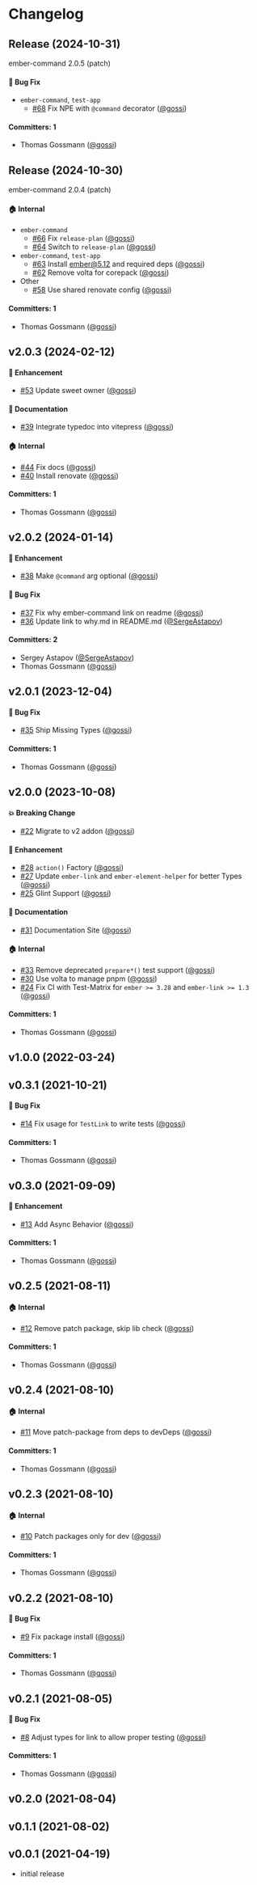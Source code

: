 # Changelog

## Release (2024-10-31)

ember-command 2.0.5 (patch)

#### :bug: Bug Fix
* `ember-command`, `test-app`
  * [#68](https://github.com/gossi/ember-command/pull/68) Fix NPE with `@command` decorator ([@gossi](https://github.com/gossi))

#### Committers: 1
- Thomas Gossmann ([@gossi](https://github.com/gossi))

## Release (2024-10-30)

ember-command 2.0.4 (patch)

#### :house: Internal
* `ember-command`
  * [#66](https://github.com/gossi/ember-command/pull/66) Fix `release-plan` ([@gossi](https://github.com/gossi))
  * [#64](https://github.com/gossi/ember-command/pull/64) Switch to `release-plan` ([@gossi](https://github.com/gossi))
* `ember-command`, `test-app`
  * [#63](https://github.com/gossi/ember-command/pull/63) Install ember@5.12 and required deps ([@gossi](https://github.com/gossi))
  * [#62](https://github.com/gossi/ember-command/pull/62) Remove volta for corepack ([@gossi](https://github.com/gossi))
* Other
  * [#58](https://github.com/gossi/ember-command/pull/58) Use shared renovate config ([@gossi](https://github.com/gossi))

#### Committers: 1
- Thomas Gossmann ([@gossi](https://github.com/gossi))












## v2.0.3 (2024-02-12)

#### :rocket: Enhancement
* [#53](https://github.com/gossi/ember-command/pull/53) Update sweet owner ([@gossi](https://github.com/gossi))

#### :memo: Documentation
* [#39](https://github.com/gossi/ember-command/pull/39) Integrate typedoc into vitepress ([@gossi](https://github.com/gossi))

#### :house: Internal
* [#44](https://github.com/gossi/ember-command/pull/44) Fix docs ([@gossi](https://github.com/gossi))
* [#40](https://github.com/gossi/ember-command/pull/40) Install renovate ([@gossi](https://github.com/gossi))

#### Committers: 1
- Thomas Gossmann ([@gossi](https://github.com/gossi))

## v2.0.2 (2024-01-14)

#### :rocket: Enhancement
* [#38](https://github.com/gossi/ember-command/pull/38) Make `@command` arg optional ([@gossi](https://github.com/gossi))

#### :bug: Bug Fix
* [#37](https://github.com/gossi/ember-command/pull/37) Fix why ember-command link on readme ([@gossi](https://github.com/gossi))
* [#36](https://github.com/gossi/ember-command/pull/36) Update link to why.md in README.md ([@SergeAstapov](https://github.com/SergeAstapov))

#### Committers: 2
- Sergey Astapov ([@SergeAstapov](https://github.com/SergeAstapov))
- Thomas Gossmann ([@gossi](https://github.com/gossi))

## v2.0.1 (2023-12-04)

#### :bug: Bug Fix
* [#35](https://github.com/gossi/ember-command/pull/35) Ship Missing Types ([@gossi](https://github.com/gossi))

#### Committers: 1
- Thomas Gossmann ([@gossi](https://github.com/gossi))

## v2.0.0 (2023-10-08)

#### :boom: Breaking Change
* [#22](https://github.com/gossi/ember-command/pull/22) Migrate to v2 addon ([@gossi](https://github.com/gossi))

#### :rocket: Enhancement
* [#28](https://github.com/gossi/ember-command/pull/28) `action()` Factory ([@gossi](https://github.com/gossi))
* [#27](https://github.com/gossi/ember-command/pull/27) Update `ember-link` and `ember-element-helper` for better Types ([@gossi](https://github.com/gossi))
* [#25](https://github.com/gossi/ember-command/pull/25) Glint Support ([@gossi](https://github.com/gossi))

#### :memo: Documentation
* [#31](https://github.com/gossi/ember-command/pull/31) Documentation Site ([@gossi](https://github.com/gossi))

#### :house: Internal
* [#33](https://github.com/gossi/ember-command/pull/33) Remove deprecated `prepare*()` test support ([@gossi](https://github.com/gossi))
* [#30](https://github.com/gossi/ember-command/pull/30) Use volta to manage pnpm ([@gossi](https://github.com/gossi))
* [#24](https://github.com/gossi/ember-command/pull/24) Fix CI with Test-Matrix for `ember >= 3.28` and `ember-link >= 1.3` ([@gossi](https://github.com/gossi))

#### Committers: 1
- Thomas Gossmann ([@gossi](https://github.com/gossi))

## v1.0.0 (2022-03-24)

## v0.3.1 (2021-10-21)

#### :bug: Bug Fix
* [#14](https://github.com/gossi/ember-command/pull/14) Fix usage for `TestLink` to write tests ([@gossi](https://github.com/gossi))

#### Committers: 1
- Thomas Gossmann ([@gossi](https://github.com/gossi))

## v0.3.0 (2021-09-09)

#### :rocket: Enhancement
* [#13](https://github.com/gossi/ember-command/pull/13) Add Async Behavior ([@gossi](https://github.com/gossi))

#### Committers: 1
- Thomas Gossmann ([@gossi](https://github.com/gossi))

## v0.2.5 (2021-08-11)

#### :house: Internal
* [#12](https://github.com/gossi/ember-command/pull/12) Remove patch package, skip lib check ([@gossi](https://github.com/gossi))

#### Committers: 1
- Thomas Gossmann ([@gossi](https://github.com/gossi))

## v0.2.4 (2021-08-10)

#### :house: Internal
* [#11](https://github.com/gossi/ember-command/pull/11) Move patch-package from deps to devDeps ([@gossi](https://github.com/gossi))

#### Committers: 1
- Thomas Gossmann ([@gossi](https://github.com/gossi))

## v0.2.3 (2021-08-10)

#### :house: Internal
* [#10](https://github.com/gossi/ember-command/pull/10) Patch packages only for dev ([@gossi](https://github.com/gossi))

#### Committers: 1
- Thomas Gossmann ([@gossi](https://github.com/gossi))

## v0.2.2 (2021-08-10)

#### :bug: Bug Fix
* [#9](https://github.com/gossi/ember-command/pull/9) Fix package install ([@gossi](https://github.com/gossi))

#### Committers: 1
- Thomas Gossmann ([@gossi](https://github.com/gossi))

## v0.2.1 (2021-08-05)

#### :bug: Bug Fix
* [#8](https://github.com/gossi/ember-command/pull/8) Adjust types for link to allow proper testing ([@gossi](https://github.com/gossi))

#### Committers: 1
- Thomas Gossmann ([@gossi](https://github.com/gossi))

## v0.2.0 (2021-08-04)

## v0.1.1 (2021-08-02)

## v0.0.1 (2021-04-19)

- initial release
